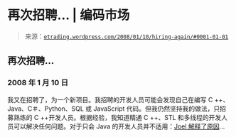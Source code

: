 <!--yml

分类：未分类

日期：2024-05-12 19:44:33

-->

# 再次招聘… | 编码市场

> 来源：[`etrading.wordpress.com/2008/01/10/hiring-again/#0001-01-01`](https://etrading.wordpress.com/2008/01/10/hiring-again/#0001-01-01)

## 再次招聘…

### 2008 年 1 月 10 日

我又在招聘了，为一个新项目。我招聘的开发人员可能会发现自己在编写 C ++、Java、C＃、Python、SQL 或 JavaScript 代码。但我仍然坚持我的做法，只招募熟练的 C ++开发人员。根据经验，我知道精通 C ++、STL 和多线程的开发人员可以解决任何问题。对于只会 Java 的开发人员并不适用：[Joel 解释了原因](http://www.joelonsoftware.com/articles/ThePerilsofJavaSchools.html)…
